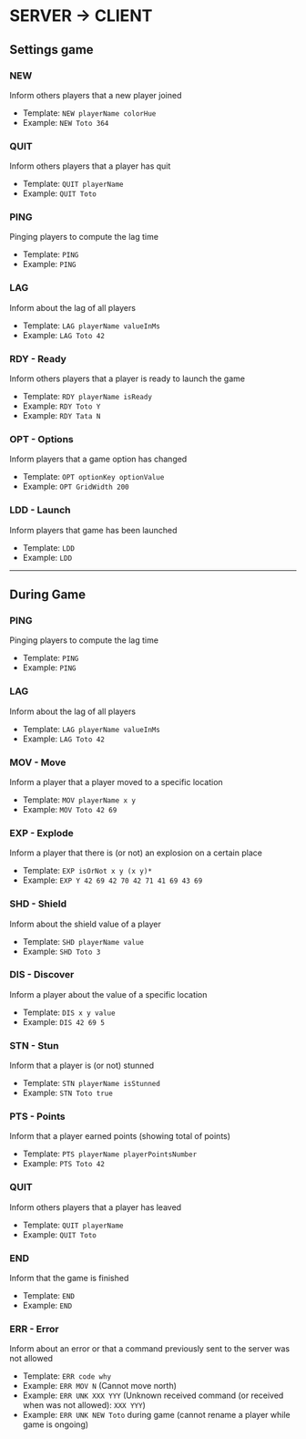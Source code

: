 # SERVER -> CLIENT

## Settings game

### NEW
Inform others players that a new player joined

- Template: `NEW playerName colorHue`
- Example:  `NEW Toto 364`

### QUIT
Inform others players that a player has quit

- Template: `QUIT playerName`
- Example: `QUIT Toto`

### PING
Pinging players to compute the lag time

- Template: `PING`
- Example: `PING`

### LAG
Inform about the lag of all players

- Template: `LAG playerName valueInMs`
- Example: `LAG Toto 42`

### RDY - Ready
Inform others players that a player is ready to launch the game

- Template: `RDY playerName isReady`
- Example: `RDY Toto Y`
- Example: `RDY Tata N`

### OPT - Options
Inform players that a game option has changed

- Template: `OPT optionKey optionValue`
- Example: `OPT GridWidth 200`

### LDD - Launch
Inform players that game has been launched

- Template: `LDD`
- Example: `LDD`

- - - - - - - - - -

## During Game

### PING
Pinging players to compute the lag time

- Template: `PING`
- Example: `PING`

### LAG
Inform about the lag of all players

- Template: `LAG playerName valueInMs`
- Example: `LAG Toto 42`

### MOV - Move
Inform a player that a player moved to a specific location

- Template: `MOV playerName x y`
- Example: `MOV Toto 42 69`

### EXP - Explode
Inform a player that there is (or not) an explosion on a certain place

- Template: `EXP isOrNot x y (x y)*`
- Example: `EXP Y 42 69 42 70 42 71 41 69 43 69`

### SHD - Shield
Inform about the shield value of a player

- Template: `SHD playerName value`
- Example: `SHD Toto 3`

### DIS - Discover
Inform a player about the value of a specific location

- Template: `DIS x y value`
- Example: `DIS 42 69 5`

### STN - Stun
Inform that a player is (or not) stunned

- Template: `STN playerName isStunned`
- Example: `STN Toto true`

### PTS - Points
Inform that a player earned points (showing total of points)

- Template: `PTS playerName playerPointsNumber`
- Example: `PTS Toto 42`

### QUIT
Inform others players that a player has leaved

- Template: `QUIT playerName`
- Example: `QUIT Toto`

### END
Inform that the game is finished

- Template: `END`
- Example: `END`

### ERR - Error
Inform about an error or that a command previously sent to the server was not allowed

- Template: `ERR code why`
- Example: `ERR MOV N` (Cannot move north)
- Example: `ERR UNK XXX YYY` (Unknown received command (or received when was not allowed): `XXX YYY`)
- Example: `ERR UNK NEW Toto` during game (cannot rename a player while game is ongoing)

